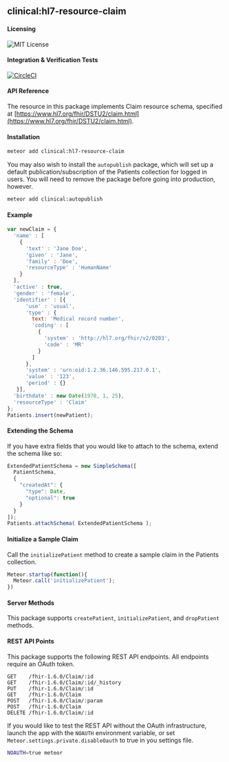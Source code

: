 ##  clinical:hl7-resource-claim   

#### Licensing  
![MIT License](https://img.shields.io/badge/license-MIT-blue.svg)


#### Integration & Verification Tests  
[![CircleCI](https://circleci.com/gh/clinical-meteor/hl7-resource-claim/tree/master.svg?style=svg)](https://circleci.com/gh/clinical-meteor/hl7-resource-claim/tree/master)


#### API Reference  
The resource in this package implements Claim resource schema, specified at [https://www.hl7.org/fhir/DSTU2/claim.html](https://www.hl7.org/fhir/DSTU2/claim.html). 



#### Installation  

```bash
meteor add clinical:hl7-resource-claim
```

You may also wish to install the `autopublish` package, which will set up a default publication/subscription of the Patients collection for logged in users.  You will need to remove the package before going into production, however.

```bash
meteor add clinical:autopublish  
```



#### Example    

```js
var newClaim = {
  'name' : [
    {
      'text' : 'Jane Doe',
      'given' : 'Jane',
      'family' : 'Doe',
      'resourceType' : 'HumanName'
    }
  ],
  'active' : true,
  'gender' : 'female',
  'identifier' : [{
      'use' : 'usual',
      'type' : {
        text: 'Medical record number',
        'coding' : [
          {
            'system' : 'http://hl7.org/fhir/v2/0203',
            'code' : 'MR'
          }
        ]
      },
      'system' : 'urn:oid:1.2.36.146.595.217.0.1',
      'value' : '123',
      'period' : {}
   }],
  'birthdate' : new Date(1970, 1, 25),
  'resourceType' : 'Claim'
};
Patients.insert(newPatient);
```


#### Extending the Schema  

If you have extra fields that you would like to attach to the schema, extend the schema like so:  

```js
ExtendedPatientSchema = new SimpleSchema([
  PatientSchema,
  {
    "createdAt": {
      "type": Date,
      "optional": true
    }
  }
]);
Patients.attachSchema( ExtendedPatientSchema );
```


#### Initialize a Sample Claim  

Call the `initializePatient` method to create a sample claim in the Patients collection.

```js
Meteor.startup(function(){
  Meteor.call('initializePatient');
})
```

#### Server Methods  

This package supports `createPatient`, `initializePatient`, and `dropPatient` methods.


#### REST API Points    

This package supports the following REST API endpoints.  All endpoints require an OAuth token.  

```
GET    /fhir-1.6.0/Claim/:id    
GET    /fhir-1.6.0/Claim/:id/_history  
PUT    /fhir-1.6.0/Claim/:id  
GET    /fhir-1.6.0/Claim  
POST   /fhir-1.6.0/Claim/:param  
POST   /fhir-1.6.0/Claim  
DELETE /fhir-1.6.0/Claim/:id
```

If you would like to test the REST API without the OAuth infrastructure, launch the app with the `NOAUTH` environment variable, or set `Meteor.settings.private.disableOauth` to true in you settings file.

```bash
NOAUTH=true meteor
```

